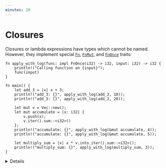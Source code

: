 ```yaml
---
minutes: 20
---
```


# Closures

Closures or lambda expressions have types which cannot be named. However, they
implement special [`Fn`](https://doc.rust-lang.org/std/ops/trait.Fn.html),
[`FnMut`](https://doc.rust-lang.org/std/ops/trait.FnMut.html), and
[`FnOnce`](https://doc.rust-lang.org/std/ops/trait.FnOnce.html) traits:

```rust,editable
fn apply_with_log(func: impl FnOnce(i32) -> i32, input: i32) -> i32 {
    println!("Calling function on {input}");
    func(input)
}

fn main() {
    let add_3 = |x| x + 3;
    println!("add_3: {}", apply_with_log(add_3, 10));
    println!("add_3: {}", apply_with_log(add_3, 20));

    let mut v = Vec::new();
    let mut accumulate = |x: i32| {
        v.push(x);
        v.iter().sum::<i32>()
    };
    println!("accumulate: {}", apply_with_log(&mut accumulate, 4));
    println!("accumulate: {}", apply_with_log(&mut accumulate, 5));

    let multiply_sum = |x| x * v.into_iter().sum::<i32>();
    println!("multiply_sum: {}", apply_with_log(multiply_sum, 3));
}
```

<details>

An `Fn` (e.g. `add_3`) neither consumes nor mutates captured values, or perhaps
captures nothing at all. It can be called multiple times concurrently.

An `FnMut` (e.g. `accumulate`) might mutate captured values. You can call it
multiple times, but not concurrently.

If you have an `FnOnce` (e.g. `multiply_sum`), you may only call it once. It
might consume captured values.

`FnMut` is a subtype of `FnOnce`. `Fn` is a subtype of `FnMut` and `FnOnce`.
I.e. you can use an `FnMut` wherever an `FnOnce` is called for, and you can use
an `Fn` wherever an `FnMut` or `FnOnce` is called for.

The compiler also infers `Copy` (e.g. for `add_3`) and `Clone` (e.g.
`multiply_sum`), depending on what the closure captures.

By default, closures will capture by reference if they can. The `move` keyword
makes them capture by value.

```rust,editable
fn make_greeter(prefix: String) -> impl Fn(&str) {
    return move |name| println!("{} {}", prefix, name)
}

fn main() {
    let hi = make_greeter("Hi".to_string());
    hi("there");
}
```

</details>
